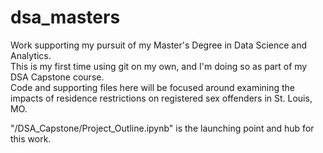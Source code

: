 # dsa_masters
Work supporting my pursuit of my Master's Degree in Data Science and Analytics.   
This is my first time using git on my own, and I'm doing so as part of my DSA Capstone course.   
Code and supporting files here will be focused around examining the impacts of residence restrictions on registered sex offenders in St. Louis, MO.

"/DSA_Capstone/Project_Outline.ipynb" is the launching point and hub for this work.